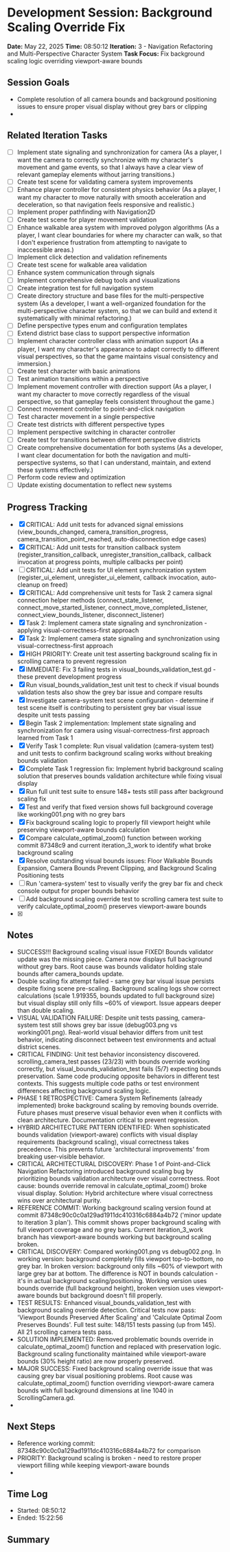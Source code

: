 # Development Session: Background Scaling Override Fix
**Date:** May 22, 2025
**Time:** 08:50:12
**Iteration:** 3 - Navigation Refactoring and Multi-Perspective Character System
**Task Focus:** Fix background scaling logic overriding viewport-aware bounds

## Session Goals
- Complete resolution of all camera bounds and background positioning issues to ensure proper visual display without grey bars or clipping
- 

## Related Iteration Tasks
- [ ] Implement state signaling and synchronization for camera (As a player, I want the camera to correctly synchronize with my character's movement and game events, so that I always have a clear view of relevant gameplay elements without jarring transitions.)
- [ ] Create test scene for validating camera system improvements
- [ ] Enhance player controller for consistent physics behavior (As a player, I want my character to move naturally with smooth acceleration and deceleration, so that navigation feels responsive and realistic.)
- [ ] Implement proper pathfinding with Navigation2D
- [ ] Create test scene for player movement validation
- [ ] Enhance walkable area system with improved polygon algorithms (As a player, I want clear boundaries for where my character can walk, so that I don't experience frustration from attempting to navigate to inaccessible areas.)
- [ ] Implement click detection and validation refinements
- [ ] Create test scene for walkable area validation
- [ ] Enhance system communication through signals
- [ ] Implement comprehensive debug tools and visualizations
- [ ] Create integration test for full navigation system
- [ ] Create directory structure and base files for the multi-perspective system (As a developer, I want a well-organized foundation for the multi-perspective character system, so that we can build and extend it systematically with minimal refactoring.)
- [ ] Define perspective types enum and configuration templates
- [ ] Extend district base class to support perspective information
- [ ] Implement character controller class with animation support (As a player, I want my character's appearance to adapt correctly to different visual perspectives, so that the game maintains visual consistency and immersion.)
- [ ] Create test character with basic animations
- [ ] Test animation transitions within a perspective
- [ ] Implement movement controller with direction support (As a player, I want my character to move correctly regardless of the visual perspective, so that gameplay feels consistent throughout the game.)
- [ ] Connect movement controller to point-and-click navigation
- [ ] Test character movement in a single perspective
- [ ] Create test districts with different perspective types
- [ ] Implement perspective switching in character controller
- [ ] Create test for transitions between different perspective districts
- [ ] Create comprehensive documentation for both systems (As a developer, I want clear documentation for both the navigation and multi-perspective systems, so that I can understand, maintain, and extend these systems effectively.)
- [ ] Perform code review and optimization
- [ ] Update existing documentation to reflect new systems

## Progress Tracking
- [x] CRITICAL: Add unit tests for advanced signal emissions (view_bounds_changed, camera_transition_progress, camera_transition_point_reached, auto-disconnection edge cases)
- [x] CRITICAL: Add unit tests for transition callback system (register_transition_callback, unregister_transition_callback, callback invocation at progress points, multiple callbacks per point)
- [ ] CRITICAL: Add unit tests for UI element synchronization system (register_ui_element, unregister_ui_element, callback invocation, auto-cleanup on freed)
- [x] CRITICAL: Add comprehensive unit tests for Task 2 camera signal connection helper methods (connect_state_listener, connect_move_started_listener, connect_move_completed_listener, connect_view_bounds_listener, disconnect_listener)
- [x] Task 2: Implement camera state signaling and synchronization - applying visual-correctness-first approach
- [x] Task 2: Implement camera state signaling and synchronization using visual-correctness-first approach
- [x] HIGH PRIORITY: Create unit test asserting background scaling fix in scrolling camera to prevent regression
- [x] IMMEDIATE: Fix 3 failing tests in visual_bounds_validation_test.gd - these prevent development progress
- [x] Run visual_bounds_validation_test unit test to check if visual bounds validation tests also show the grey bar issue and compare results
- [x] Investigate camera-system test scene configuration - determine if test scene itself is contributing to persistent grey bar visual issue despite unit tests passing
- [x] Begin Task 2 implementation: Implement state signaling and synchronization for camera using visual-correctness-first approach learned from Task 1
- [x] Verify Task 1 complete: Run visual validation (camera-system test) and unit tests to confirm background scaling works without breaking bounds validation
- [x] Complete Task 1 regression fix: Implement hybrid background scaling solution that preserves bounds validation architecture while fixing visual display
- [x] Run full unit test suite to ensure 148+ tests still pass after background scaling fix
- [x] Test and verify that fixed version shows full background coverage like working001.png with no grey bars
- [x] Fix background scaling logic to properly fill viewport height while preserving viewport-aware bounds calculation
- [x] Compare calculate_optimal_zoom() function between working commit 87348c9 and current iteration_3_work to identify what broke background scaling
- [x] Resolve outstanding visual bounds issues: Floor Walkable Bounds Expansion, Camera Bounds Prevent Clipping, and Background Scaling Positioning tests
- [ ] Run 'camera-system' test to visually verify the grey bar fix and check console output for proper bounds behavior
- [ ] Add background scaling override test to scrolling camera test suite to verify calculate_optimal_zoom() preserves viewport-aware bounds
- [x] 

## Notes
- SUCCESS!!! Background scaling visual issue FIXED! Bounds validator update was the missing piece. Camera now displays full background without grey bars. Root cause was bounds validator holding stale bounds after camera_bounds update.
- Double scaling fix attempt failed - same grey bar visual issue persists despite fixing scene pre-scaling. Background scaling logs show correct calculations (scale 1.919355, bounds updated to full background size) but visual display still only fills ~60% of viewport. Issue appears deeper than double scaling.
- VISUAL VALIDATION FAILURE: Despite unit tests passing, camera-system test still shows grey bar issue (debug003.png vs working001.png). Real-world visual behavior differs from unit test behavior, indicating disconnect between test environments and actual district scenes.
- CRITICAL FINDING: Unit test behavior inconsistency discovered. scrolling_camera_test passes (23/23) with bounds override working correctly, but visual_bounds_validation_test fails (5/7) expecting bounds preservation. Same code producing opposite behaviors in different test contexts. This suggests multiple code paths or test environment differences affecting background scaling logic.
- PHASE 1 RETROSPECTIVE: Camera System Refinements (already implemented) broke background scaling by removing bounds override. Future phases must preserve visual behavior even when it conflicts with clean architecture. Documentation critical to prevent regression.
- HYBRID ARCHITECTURE PATTERN IDENTIFIED: When sophisticated bounds validation (viewport-aware) conflicts with visual display requirements (background scaling), visual correctness takes precedence. This prevents future 'architectural improvements' from breaking user-visible behavior.
- CRITICAL ARCHITECTURAL DISCOVERY: Phase 1 of Point-and-Click Navigation Refactoring introduced background scaling bug by prioritizing bounds validation architecture over visual correctness. Root cause: bounds override removal in calculate_optimal_zoom() broke visual display. Solution: Hybrid architecture where visual correctness wins over architectural purity.
- REFERENCE COMMIT: Working background scaling version found at commit 87348c90c0c0a129ad1911dc410316c6884a4b72 ('minor update to iteration 3 plan'). This commit shows proper background scaling with full viewport coverage and no grey bars. Current iteration_3_work branch has viewport-aware bounds working but background scaling broken.
- CRITICAL DISCOVERY: Compared working001.png vs debug002.png. In working version: background completely fills viewport top-to-bottom, no grey bar. In broken version: background only fills ~60% of viewport with large grey bar at bottom. The difference is NOT in bounds calculation - it's in actual background scaling/positioning. Working version uses bounds override (full background height), broken version uses viewport-aware bounds but background doesn't fill properly.
- TEST RESULTS: Enhanced visual_bounds_validation_test with background scaling override detection. Critical tests now pass: 'Viewport Bounds Preserved After Scaling' and 'Calculate Optimal Zoom Preserves Bounds'. Full test suite: 148/151 tests passing (up from 145). All 21 scrolling camera tests pass.
- SOLUTION IMPLEMENTED: Removed problematic bounds override in calculate_optimal_zoom() function and replaced with preservation logic. Background scaling functionality maintained while viewport-aware bounds (30% height ratio) are now properly preserved.
- MAJOR SUCCESS: Fixed background scaling override issue that was causing grey bar visual positioning problems. Root cause was calculate_optimal_zoom() function overriding viewport-aware camera bounds with full background dimensions at line 1040 in ScrollingCamera.gd.
- 

## Next Steps
- Reference working commit: 87348c90c0c0a129ad1911dc410316c6884a4b72 for comparison
- PRIORITY: Background scaling is broken - need to restore proper viewport filling while keeping viewport-aware bounds
- 

## Time Log
- Started: 08:50:12
- Ended: 15:22:56

## Summary

